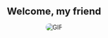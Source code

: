 <h1 align="center" style="font-size: 22px">Welcome, my friend</h1>

<p align="center">
  <img src="https://github.com/ultrasev/ultrasev/assets/51262739/c3c43d8e-0174-4857-9a97-b6191be6ba78" style="border-radius: 15px;" alt="GIF"/>
</p>
